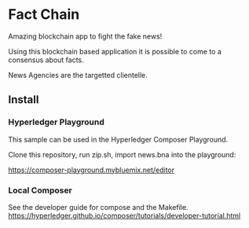 # Fact Chain

Amazing blockchain app to fight the fake news!

Using this blockchain based application it is 
possible to come to a consensus about facts.

News Agencies are the targetted clientelle.


## Install

### Hyperledger Playground

This sample can be used in the Hyperledger Composer Playground.

Clone this repository, run zip.sh, import news.bna into the
playground:

https://composer-playground.mybluemix.net/editor


### Local Composer

See the developer guide for compose and the Makefile.
https://hyperledger.github.io/composer/tutorials/developer-tutorial.html
